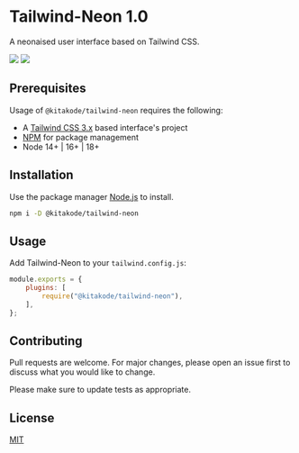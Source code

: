 # Tailwind-Neon 1.0
A neonaised user interface based on Tailwind CSS.

[![](https://github.com/kitakode/tailwind-neon/workflows/Node.js/badge.svg)](https://github.com/kitakode/tailwind-neon/actions/workflows/nodejs.yml)
[![](https://github.com/kitakode/tailwind-neon/workflows/Publish/badge.svg)](https://github.com/kitakode/tailwind-neon/actions/workflows/publish.yml)

## Prerequisites
Usage of `@kitakode/tailwind-neon` requires the following:

- A [Tailwind CSS 3.x](https://tailwindcss.com/) based interface's project
- [NPM](https://nodejs.org/en) for package management
- Node 14+ | 16+ | 18+

## Installation
Use the package manager [Node.js](https://nodejs.org/en) to install.

```bash
npm i -D @kitakode/tailwind-neon
```

## Usage
Add Tailwind-Neon to your `tailwind.config.js`:

```javascript
module.exports = {
    plugins: [
        require("@kitakode/tailwind-neon"),
    ],
};
```

## Contributing
Pull requests are welcome. For major changes, please open an issue first to discuss what you would like to change.

Please make sure to update tests as appropriate.

## License
[MIT](https://choosealicense.com/licenses/mit/)
